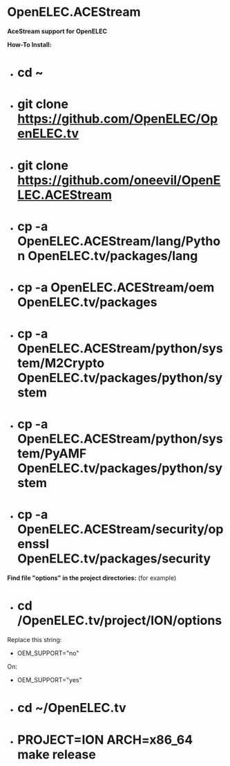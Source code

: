 OpenELEC.ACEStream
=================

**AceStream support for OpenELEC**

**How-To Install:**
* # cd ~
* # git clone https://github.com/OpenELEC/OpenELEC.tv
* # git clone https://github.com/oneevil/OpenELEC.ACEStream
* # cp -a OpenELEC.ACEStream/lang/Python OpenELEC.tv/packages/lang
* # cp -a OpenELEC.ACEStream/oem OpenELEC.tv/packages
* # cp -a OpenELEC.ACEStream/python/system/M2Crypto OpenELEC.tv/packages/python/system
* # cp -a OpenELEC.ACEStream/python/system/PyAMF OpenELEC.tv/packages/python/system
* # cp -a OpenELEC.ACEStream/security/openssl OpenELEC.tv/packages/security

**Find file "options" in the project directories:** (for example)
* # cd /OpenELEC.tv/project/ION/options

Replace this string:
* OEM_SUPPORT="no"

On:
* OEM_SUPPORT="yes"
* # cd ~/OpenELEC.tv
* # PROJECT=ION ARCH=x86_64 make release